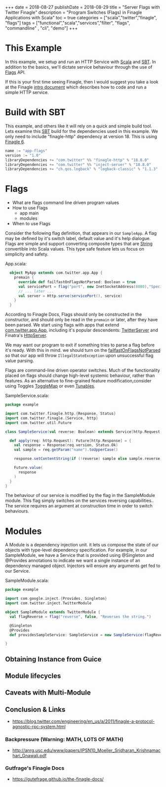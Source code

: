 +++
date = 2018-08-27
publishDate = 2018-08-29
title = "Server Flags with Twitter Finagle"
description = "Program Switches (Flags) in Finagle Applications with Scala"
toc = true
categories = ["scala","twitter","finagle", "flags"]
tags = ["functional","scala","services","filter", "flags", "commandline" , "cli", "demo"]
+++

# This Example

In this example, we setup and run an HTTP Service with [Scala](https://www.scala-lang.org/) and [SBT](https://www.scala-sbt.org/). In addition to the basics, we'll dictate service behaviour through the use of [Flags](https://twitter.github.io/finatra/user-guide/getting-started/flags.html) API.

If this is your first time seeing Finagle, then I would suggest you take a look at the Finagle [intro document](https://github.com/marios-code-path/scala-finagle/tree/master/lean) which describes how to code and run a simple HTTP service.

# Build with SBT

This example, and others like it will rely on a quick and simple build tool. Lets examine this [SBT](https://www.scala-sbt.org/) build for the dependencies used in this example. We only need to include "finagle-http" dependency at version 18. This is using [Finagle 6](https://twitter.github.io/finagle/guide/changelog.html).

```c
name := "app-flags"
version := "1.0"
libraryDependencies += "com.twitter" %% "finagle-http" % "18.8.0"
libraryDependencies += "com.twitter" %% "inject-server" % "18.8.0"
libraryDependencies += "ch.qos.logback" % "logback-classic" % "1.1.3"
```

# Flags

- What are flags
  command line driven program values
- How to use Flags
  - app main
  - modules
- When to use Flags

Consider the following flag definition, that appears in our `SampleApp`. A flag may be defined by it's switch label, default value and it's help dialogue. Flags are simple and support converting composite types that are [String](http://rick-roll-dot-com) convertible into Scala values. This type safe feature lets us focus on simplicity and safety.

App.scala:

```scala
  object MyApp extends com.twitter.app.App {
    premain {
      override def failfastOnFlagsNotParsed: Boolean = true
      val servicePort = flag("port", new InetSocketAddress(8080),"Specify  TCP port to listen on")
      // ... later ...
      val server = Http.serve(servicePort(), service)
    }
  }
```

According to Finagle Docs, Flags should only be constructed in the constructor, and should only be read in the `premain` or later, after they have been parsed. We start using flags with apps that extend [com.twitter.app.App](), including it's popular descendents: [TwitterServer]() and Finatra's [HttpServer]().

We may want our program to exit if something tries to parse a flag before it's ready. With this in mind. we should turn on the [failfastOnFlagsNotParsed]() so that our app will throw `IllegalStateException` upon unsuccessful flag value parsing.

Flags are command-line driven operator switches. Much of the functionality placed on flags should change high-level systemic behaviour, rather than features.  As an alternative to fine-grained feature modification,consider using Toggles [ToggleMap](http://) or even [Tunables](http://).

SampleService.scala:

```scala
package example

import com.twitter.finagle.http.{Response, Status}
import com.twitter.finagle.{Service, http}
import com.twitter.util.Future

class SampleService(val reverse: Boolean) extends Service[http.Request, http.Response] {

  def apply(req: http.Request): Future[http.Response] = {
    val response = Response(req.version, Status.Ok)
    val sample = req.getParam("name").toUpperCase()

    response.setContentString(if (!reverse) sample else sample.reverse)

    Future.value(
      response
    )
  }
}
```

The behaviour of our service is modified by the flag in the SampleModule module. This flag simply switches on the services reversing capabilities.. The service requires an argument at construction time in order to switch behaviours.

# Modules

A Module is a dependency injection unit. it lets us compose the state of our objects with type-level dependency specification. For example, in our SampleModule, we have a Service that is provided using @Singleton and @Provides annotations to indicate we want a single instance of an dependency managed object.  Injectors will ensure any arguments get fed to our Service.

SampleModule.scala:

```scala
package example

import com.google.inject.{Provides, Singleton}
import com.twitter.inject.TwitterModule

object SampleModule extends TwitterModule {
  val flagReverse = flag("reverse", false, "Reverses the string.")

  @Singleton
  @Provides
  def providesSampleService: SampleService = new SampleService(flagReverse.apply())

}
```

## Obtaining Instance from Guice

## Module lifecycles

## Caveats with Multi-Module

## Conclusion & Links

* https://blog.twitter.com/engineering/en_us/a/2011/finagle-a-protocol-agnostic-rpc-system.html

### Backpressure (Warning: MATH, LOTS OF MATH)

* http://anrg.usc.edu/www/papers/IPSN10_Moeller_Sridharan_Krishnamachari_Gnawali.pdf

### Gutfrage's Finagle Docs

* https://gutefrage.github.io/the-finagle-docs/
